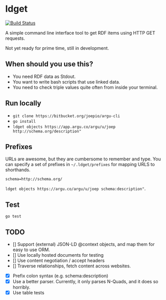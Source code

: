 # ldget
[![Build Status](https://travis-ci.org/ontola/active_response.svg?branch=master)](https://travis-ci.org/ontola/active_response)

A simple command line interface tool to get RDF items using HTTP GET requests.

Not yet ready for prime time, still in development.

## When should you use this?

- You need RDF data as Stdout.
- You want to write bash scripts that use linked data.
- You need to check triple values quite often from inside your terminal.

## Run locally

- `git clone https://bitbucket.org/joepio/argu-cli`
- `go install`
- `ldget objects https://app.argu.co/argu/u/joep http://schema.org/description"`

## Prefixes

URLs are awesome, but they are cumbersome to remember and type.
You can specify a set of prefixes in `~/.ldget/prefixes` for mapping URLS to shorthands.

```
schema=http://schema.org/
```

`ldget objects https://argu.co/argu/u/joep schema:description"`.

## Test

`go test`

## TODO

- [] Support (external) JSON-LD @context objects, and map them for easy to use ORM.
- [] Use locally hosted documents for testing
- [] Use content negotiation / accept headers
- [] Traverse relationships, fetch content across websites.
- [x] Prefix colon syntax (e.g. schema:description)
- [x] Use a better parser. Currently, it only parses N-Quads, and it does so horribly.
- [x] Use table tests
